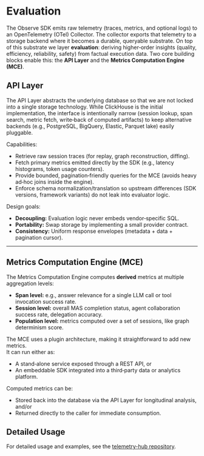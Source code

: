 # Evaluation

The Observe SDK emits raw telemetry (traces, metrics, and optional logs) to an OpenTelemetry (OTel) Collector. The collector exports that telemetry to a storage backend where it becomes a durable, queryable substrate. On top of this substrate we layer **evaluation**: deriving higher‑order insights (quality, efficiency, reliability, safety) from factual execution data. Two core building blocks enable this: the **API Layer** and the **Metrics Computation Engine (MCE)**.

## API Layer

The API Layer abstracts the underlying database so that we are not locked into a single storage technology. While ClickHouse is the initial implementation, the interface is intentionally narrow (session lookup, span search, metric fetch, write‑back of computed artifacts) to keep alternative backends (e.g., PostgreSQL, BigQuery, Elastic, Parquet lake) easily pluggable.

Capabilities:
- Retrieve raw session traces (for replay, graph reconstruction, diffing).
- Fetch primary metrics emitted directly by the SDK (e.g., latency histograms, token usage counters).
- Provide bounded, pagination‑friendly queries for the MCE (avoids heavy ad‑hoc joins inside the engine).
- Enforce schema normalization/translation so upstream differences (SDK versions, framework variants) do not leak into evaluator logic.

Design goals:
- **Decoupling:** Evaluation logic never embeds vendor‑specific SQL.
- **Portability:** Swap storage by implementing a small provider contract.
- **Consistency:** Uniform response envelopes (metadata + data + pagination cursor).

---
## Metrics Computation Engine (MCE)

The Metrics Computation Engine computes **derived** metrics at multiple aggregation levels:
- **Span level:** e.g., answer relevance for a single LLM call or tool invocation success rate.
- **Session level:** overall MAS completion status, agent collaboration success rate, delegation accuracy.
- **Population level:** metrics computed over a set of sessions, like graph determinism score.

The MCE uses a plugin architecture, making it straightforward to add new metrics.  
It can run either as:
- A stand‑alone service exposed through a REST API, or
- An embeddable SDK integrated into a third‑party data or analytics platform.

Computed metrics can be:
- Stored back into the database via the API Layer for longitudinal analysis, and/or
- Returned directly to the caller for immediate consumption.

## Detailed Usage

For detailed usage and examples, see the [telemetry-hub repository](https://github.com/agntcy/telemetry-hub).
